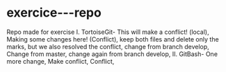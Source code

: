 # exercice---repo
Repo made for exercise
I. TortoiseGit-
This will make a conflict! (local),
Making some changes here! (Conflict),
keep both files and delete only the marks,
but we also resolved the conflict,
change from branch develop,
Change from master,
change again from branch develop,
II. GitBash-
One more change,
Make conflict,
Conflict,
